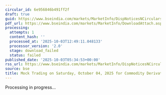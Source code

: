 ```yaml
---
circular_id: 6e956846b491ff2f
draft: true
guid: https://www.bseindia.com/markets/MarketInfo/DispNoticesNCirculars.aspx?Noticeid={DF9FDE12-74C7-40E9-9973-2229E88D7FBE}&noticeno=20251003-5&dt=10/03/2025&icount=5&totcount=34&flag=0
pdf_url: https://www.bseindia.com/markets/MarketInfo/DownloadAttach.aspx?id=20251003-5&attachedId=
processing:
  attempts: 1
  content_hash: ''
  processed_at: '2025-10-03T12:49:11.048133'
  processor_version: '2.0'
  stage: download_failed
  status: failed
published_date: '2025-10-03T05:34:53+00:00'
rss_url: https://www.bseindia.com/markets/MarketInfo/DispNoticesNCirculars.aspx?Noticeid={DF9FDE12-74C7-40E9-9973-2229E88D7FBE}&noticeno=20251003-5&dt=10/03/2025&icount=5&totcount=34&flag=0
source: bse
title: Mock Trading on Saturday, October 04, 2025 for Commodity Derivatives segment
---
```


Processing in progress...